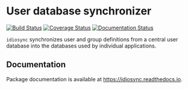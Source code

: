 User database synchronizer
==========================

[![Build Status](https://travis-ci.com/unipartdigital/idiosync.svg?branch=master)](https://travis-ci.com/unipartdigital/idiosync)
[![Coverage Status](https://coveralls.io/repos/github/unipartdigital/idiosync/badge.svg?branch=master)](https://coveralls.io/github/unipartdigital/idiosync?branch=master)
[![Documentation Status](https://readthedocs.org/projects/idiosync/badge/?version=latest)](https://idiosync.readthedocs.io/en/latest/?badge=latest)

``idiosync`` synchronizes user and group definitions from a central
user database into the databases used by individual applications.

Documentation
-------------

Package documentation is available at <https://idiosync.readthedocs.io>.

